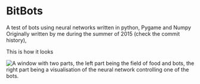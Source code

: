 # BitBots
A test of bots using neural networks written in python, Pygame and Numpy
Originally written by me during the summer of 2015 (check the commit history),

This is how it looks

![A window with two parts, the left part being the field of food and bots, the right part being 
a visualisation of the neural network controlling one of the bots.](readme_screenshot.png)
